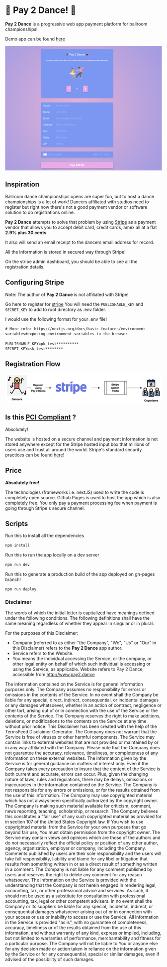 # 🕺 Pay 2 Dance! 💃

**Pay 2 Dance** is a progressive web app payment platform for ballroom championships!

Demo app can be found [here](https://www.pay2.dance)

![AppScreenshot](./Pay2DanceApp.png)

## Inspiration

Ballroom dance championships opens are super fun, but to host a dance championships is a lot of work! Dancers affiliated with studios need to register but right now there's not a good payment vendor or software solution to do registrations online.

**Pay 2 Dance** attempts to solve that problem by using [Stripe](https://stripe.com/) as a payment vendor that allows you to accept debit card, credit cards, amex all at a flat **2.9% plus 30 cents**

It also will send an email receipt to the dancers email address for record.

All the information is stored in secured way through Stripe!

On the stripe admin dashboard, you should be able to see all the registration details.

## Configuring Stripe

Note: The author of **Pay 2 Dance** is not affiliated with Stripe!

Go here to register for [stripe](https://dashboard.stripe.com/)
You will need the `PUBLISHABLE_KEY` and `SECRET_KEY` to add to root directory as .env folder.

I would use the following format for your .env file!

```
# More info: https://nextjs.org/docs/basic-features/environment-variables#exposing-environment-variables-to-the-browser

PUBLISHABLE_KEY=pk_test**********
SECRET_KEY=sk_test********
```

## Registration Flow

![Flow](./Pay2DanceFlow.png)

## Is this [PCI Compliant](https://en.wikipedia.org/wiki/Payment_Card_Industry_Data_Security_Standard) ?

Absolutely!

The website is hosted on a secure channel and payment information is not stored anywhere except for the Stripe hosted input box that millions of users use and trust all around the world. Stripe's standard security practices can be found [here](https://stripe.com/docs/security/stripe)!

## Price

**Absolutely free!**

The technologies (frameworks i.e. nextJS) used to write the code is completely open source.
Github Pages is used to host the app which is also completely free.
You only pay a payment processing fee when payment is going through Stripe's secure channel.

## Scripts

Run this to install all the dependencies

```bash
npm install
```

Run this to run the app locally on a dev server

```bash
npm run dev
```

Run this to generate a production build of the app deployed on gh-pages branch!

```bash
npm run deploy
```

### Disclaimer

The words of which the initial letter is capitalized have meanings defined under the following conditions. The following definitions shall have the same meaning regardless of whether they appear in singular or in plural.

For the purposes of this Disclaimer:

- Company (referred to as either "the Company", "We", "Us" or "Our" in this Disclaimer) refers to the **Pay 2 Dance** app author.
- Service refers to the Website.
- You means the individual accessing the Service, or the company, or other legal entity on behalf of which such individual is accessing or using the Service, as applicable.
  Website refers to Pay 2 Dance, accessible from http://www.pay2.dance

The information contained on the Service is for general information purposes only.
The Company assumes no responsibility for errors or omissions in the contents of the Service.
In no event shall the Company be liable for any special, direct, indirect, consequential, or incidental damages or any damages whatsoever, whether in an action of contract, negligence or other tort, arising out of or in connection with the use of the Service or the contents of the Service. The Company reserves the right to make additions, deletions, or modifications to the contents on the Service at any time without prior notice. This Disclaimer has been created with the help of the TermsFeed Disclaimer Generator.
The Company does not warrant that the Service is free of viruses or other harmful components.
The Service may contain links to external websites that are not provided or maintained by or in any way affiliated with the Company.
Please note that the Company does not guarantee the accuracy, relevance, timeliness, or completeness of any information on these external websites.
The information given by the Service is for general guidance on matters of interest only. Even if the Company takes every precaution to insure that the content of the Service is both current and accurate, errors can occur. Plus, given the changing nature of laws, rules and regulations, there may be delays, omissions or inaccuracies in the information contained on the Service.
The Company is not responsible for any errors or omissions, or for the results obtained from the use of this information.
The Company may use copyrighted material which has not always been specifically authorized by the copyright owner. The Company is making such material available for criticism, comment, news reporting, teaching, scholarship, or research.
The Company believes this constitutes a "fair use" of any such copyrighted material as provided for in section 107 of the United States Copyright law.
If You wish to use copyrighted material from the Service for your own purposes that go beyond fair use, You must obtain permission from the copyright owner.
The Service may contain views and opinions which are those of the authors and do not necessarily reflect the official policy or position of any other author, agency, organization, employer or company, including the Company.
Comments published by users are their sole responsibility and the users will take full responsibility, liability and blame for any libel or litigation that results from something written in or as a direct result of something written in a comment. The Company is not liable for any comment published by users and reserves the right to delete any comment for any reason whatsoever.
The information on the Service is provided with the understanding that the Company is not herein engaged in rendering legal, accounting, tax, or other professional advice and services. As such, it should not be used as a substitute for consultation with professional accounting, tax, legal or other competent advisers.
In no event shall the Company or its suppliers be liable for any special, incidental, indirect, or consequential damages whatsoever arising out of or in connection with your access or use or inability to access or use the Service.
All information in the Service is provided "as is", with no guarantee of completeness, accuracy, timeliness or of the results obtained from the use of this information, and without warranty of any kind, express or implied, including, but not limited to warranties of performance, merchantability and fitness for a particular purpose.
The Company will not be liable to You or anyone else for any decision made or action taken in reliance on the information given by the Service or for any consequential, special or similar damages, even if advised of the possibility of such damages.

